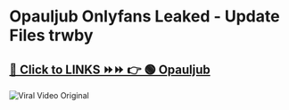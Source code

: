 
 # Opauljub Onlyfans Leaked - Update Files trwby

## <h2><a href="https://clipsfans.com/Opauljub&ref=git">🔗 Click to LINKS ⏩⏩ 👉 🟢 Opauljub </a></h2>

<a href="https://clipsfans.com/Opauljub&ref=git" rel="nofollow" data-target="animated-image.originalLink"><img src="https://i.ibb.co.com/xMMVF88/686577567.gif" alt="Viral Video Original" style="max-width: 100%; display: inline-block;" data-target="animated-image.originalImage"></a>

